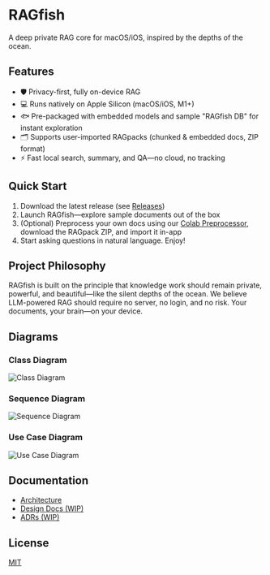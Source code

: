 # RAGfish

A deep private RAG core for macOS/iOS, inspired by the depths of the ocean.

## Features
- 🛡️ Privacy-first, fully on-device RAG
- 💻 Runs natively on Apple Silicon (macOS/iOS, M1+)
- 🐟 Pre-packaged with embedded models and sample "RAGfish DB" for instant exploration
- 🗂️ Supports user-imported RAGpacks (chunked & embedded docs, ZIP format)
- ⚡️ Fast local search, summary, and QA—no cloud, no tracking

## Quick Start
1. Download the latest release (see [Releases](https://github.com/[your-org-or-username]/ragfish/releases))
2. Launch RAGfish—explore sample documents out of the box
3. (Optional) Preprocess your own docs using our [Colab Preprocessor](docs/preprocessor_colab.ipynb), download the RAGpack ZIP, and import it in-app
4. Start asking questions in natural language. Enjoy!

## Project Philosophy

RAGfish is built on the principle that knowledge work should remain private, powerful, and beautiful—like the silent depths of the ocean. We believe LLM-powered RAG should require no server, no login, and no risk. Your documents, your brain—on your device.


## Diagrams

### Class Diagram
![Class Diagram](assets/ClassDiagram.png)

### Sequence Diagram
![Sequence Diagram](assets/SequenceDiagram.png)

### Use Case Diagram
![Use Case Diagram](assets/UseCaseDiagram.png)

## Documentation
- [Architecture](./ARCHITECTURE.md)
- [Design Docs (WIP)](./docs/designs/)
- [ADRs (WIP)](./docs/adr/)

## License
[MIT](./LICENSE)